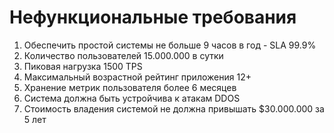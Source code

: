 # Нефункциональные требования

1. Обеспечить простой системы не больше 9 часов в год - SLA 99.9%
3. Количество пользователей 15.000.000 в сутки
4. Пиковая нагрузка 1500 TPS
5. Максимальный возрастной рейтинг приложения 12+
6. Хранение метрик пользователя более 6 месяцев
8. Система должна быть устройчива к атакам DDOS
9. Стоимость владения системой не должна привышать $30.000.000 за 5 лет
